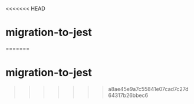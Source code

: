 <<<<<<< HEAD
# migration-to-jest
=======
# migration-to-jest
>>>>>>> a8ae45e9a7c55841e07cad7c27d64317b26bbec6
